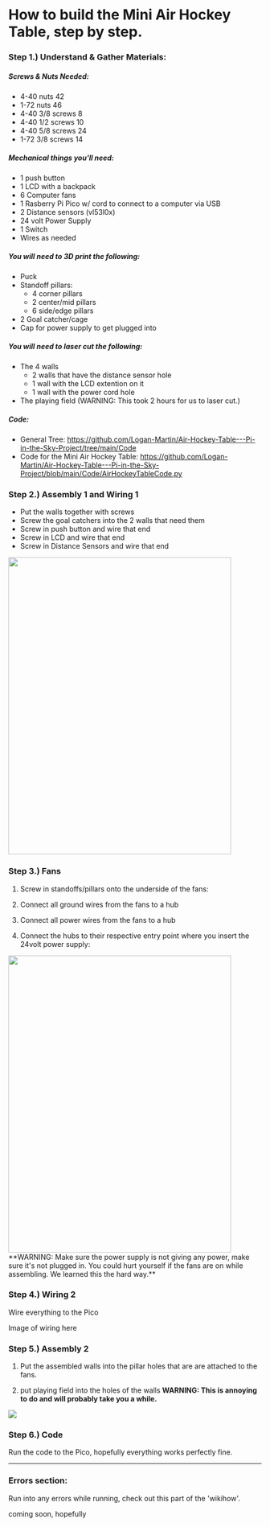 # How to build the Mini Air Hockey Table, step by step.


### Step 1.) Understand & Gather Materials:

##### Screws & Nuts Needed:
- 4-40 nuts	42
- 1-72 nuts	46
- 4-40 3/8 screws	8
- 4-40 1/2 screws	10
- 4-40 5/8 screws	24
- 1-72 3/8 screws	14

##### Mechanical things you'll need:
- 1 push button
- 1 LCD with a backpack
- 6 Computer fans
- 1 Rasberry Pi Pico w/ cord to connect to a computer via USB
- 2 Distance sensors (vl53l0x)
- 24 volt Power Supply
- 1 Switch
- Wires	as needed

##### You will need to 3D print the following:
- Puck
- Standoff pillars:
  - 4 corner pillars
  - 2 center/mid pillars
  - 6 side/edge pillars
- 2 Goal catcher/cage
- Cap for power supply to get plugged into

##### You will need to laser cut the following:
- The 4 walls
  - 2 walls that have the distance sensor hole
  - 1 wall with the LCD extention on it
  - 1 wall with the power cord hole
- The playing field (WARNING: This took 2 hours for us to laser cut.)

##### Code:
- General Tree: https://github.com/Logan-Martin/Air-Hockey-Table---Pi-in-the-Sky-Project/tree/main/Code
- Code for the Mini Air Hockey Table: https://github.com/Logan-Martin/Air-Hockey-Table---Pi-in-the-Sky-Project/blob/main/Code/AirHockeyTableCode.py

### Step 2.) Assembly 1 and Wiring 1
- Put the walls together with screws
- Screw the goal catchers into the 2 walls that need them
- Screw in push button and wire that end
- Screw in LCD and wire that end
- Screw in Distance Sensors and wire that end
<img src="https://user-images.githubusercontent.com/71342159/222756364-ebaa8fa5-493c-4486-9af9-a83a9e80f4aa.jpg" width="443" height="591" >

### Step 3.) Fans

1. Screw in standoffs/pillars onto the underside of the fans:

2. Connect all ground wires from the fans to a hub
3. Connect all power wires from the fans to a hub
4. Connect the hubs to their respective entry point where you insert the 24volt power supply:
<img src="https://github.com/Logan-Martin/Air-Hockey-Table---Pi-in-the-Sky-Project/blob/main/Images/Fans.jpg" width="443" height="591">
**WARNING: Make sure the power supply is not giving any power, make sure it's not plugged in. You could hurt yourself if the fans are on while assembling. We learned this the hard way.**

### Step 4.) Wiring 2
Wire everything to the Pico

Image of wiring here

### Step 5.) Assembly 2

1. Put the assembled walls into the pillar holes that are are attached to the fans.

2. put playing field into the holes of the walls
**WARNING: This is annoying to do and will probably take you a while.**
<img src="https://github.com/Logan-Martin/Air-Hockey-Table---Pi-in-the-Sky-Project/blob/main/Images/underside.jpg">

### Step 6.) Code
Run the code to the Pico, hopefully everything works perfectly fine.

---

### Errors section:
Run into any errors while running, check out this part of the 'wikihow'.

coming soon, hopefully


